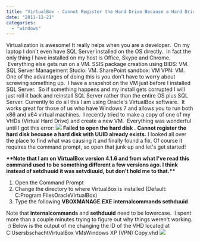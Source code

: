 ```yaml
---
title: "VirtualBox - Cannot Register the Hard Drive Because a Hard Drive with UUID Already Exists"
date: "2011-12-21"
categories: 
  - "windows"
---
```


Virtualization is awesome! It really helps when you are a developer.  On my laptop I don't even have SQL Server installed on the OS directly.  In fact the only thing I have installed on my host is Office, Skype and Chrome.  Everything else gets run on a VM. SSIS package creation using BIDS: VM. SQL Server Management Studio: VM. SharePoint sandbox: VM VPN: VM. One of the advantages of doing this is you don't have to worry about screwing something up.  I have a snapshot on the VM just before I installed SQL Server.  So if something happens and my install gets corrupted I will just roll it back and reinstall SQL Server rather than the entire OS plus SQL Server. Currently to do all this I am using Oracle's VirtualBox software.  It works great for those of us who have Windows 7 and allows you to run both x86 and x64 virtual machines.  I recently tried to make a copy of one of my VHDs (Virtual Hard Drive) and create a new VM.  Everything was wonderful until I got this error: ![](https://images.bradleyschacht.com/wp-content/uploads/2011/12/VirtualBoxDuplicateUUID.png) **Failed to open the hard disk <FilePath>.** **Cannot register the hard disk <FilePath><GUID> becuase a hard disk <DifferentFilePath> with UUID <GUID> already exists.** I looked all over the place to find what was causing it and finally found a fix. Of course it requires the command prompt, so open that junk up and let's get started!

**\*\*Note that I am on VirtualBox version 4.1.6 and from what I've read this command used to be something different a few versions ago. I think instead of setdhuuid it was setvdiuuid, but don't hold me to that.\*\***

1. Open the Command Prompt
2. Change the directory to where VirtualBox is installed (Default: C:Program FilesOracleVirtualBox)
3. Type the following **VBOXMANAGE.EXE internalcommands sethduuid <PathOfNewVHD>**

Note that **internalcommands** and **sethduuid** need to be lowercase.  I spent more than a couple minutes trying to figure out why things weren't working.  :) Below is the output of me changing the ID of the VHD located at C:UsersbschachtVirtualBox VMsWindows XP (VPN) Copy.vhd ![](https://images.bradleyschacht.com/wp-content/uploads/2011/12/VirtualBoxCMDOutput.png)
